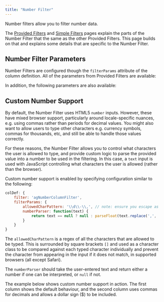 ```yaml
---
title: "Number Filter"
---
```


Number filters allow you to filter number data.

The [Provided Filters](../filter-provided/) and [Simple Filters](../filter-provided-simple/) pages explain the parts of the Number Filter that the same as the other Provided Filters. This page builds on that and explains some details that are specific to the Number Filter.

## Number Filter Parameters

Number Filters are configured though the `filterParams` attribute of the column definition. All of the parameters from Provided Filters are available:

<api-documentation source='filter-provided/resources/providedFilters.json' section='filterParams'></api-documentation>

In addition, the following parameters are also available:

<api-documentation source='filter-provided-simple/resources/simpleFilters.json' section='filterParams' names='["Number"]'></api-documentation>


## Custom Number Support

By default, the Number Filter uses HTML5 `number` inputs. However, these have mixed browser support, particularly around locale-specific nuances, e.g. using commas rather than periods for decimal values. You might also want to allow users to type other characters e.g. currency symbols, commas for thousands, etc, and still be able to handle those values correctly.

For these reasons, the Number Filter allows you to control what characters the user is allowed to type, and provide custom logic to parse the provided value into a number to be used in the filtering. In this case, a `text` input is used with JavaScript controlling what characters the user is allowed (rather than the browser).

Custom number support is enabled by specifying configuration similar to the following:

```js
colDef: {
    filter: 'agNumberColumnFilter',
    filterParams: {
        allowedCharPattern: '\\d\\-\\,', // note: ensure you escape as if you were creating a RegExp from a string
        numberParser: function(text) {
            return text == null ? null : parseFloat(text.replace(',', '.'));
        }
    }
}
```

The `allowedCharPattern` is a regex of all the characters that are allowed to be typed. This is surrounded by square brackets `[]` and used as a character class to be compared against each typed character individually and prevent the character from appearing in the input if it does not match, in supported browsers (all except Safari).

The `numberParser` should take the user-entered text and return either a number if one can be interpreted, or `null` if not.


The example below shows custom number support in action. The first column shows the default behaviour, and the second column uses commas for decimals and allows a dollar sign ($) to be included.

<grid-example title='Number Filter' name='number-filter' type='generated'></grid-example>

